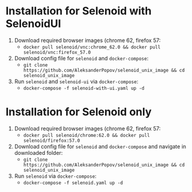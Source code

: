 # Installation for Selenoid with SelenoidUI

1. Download required browser images (chrome 62, firefox 57:   
    - ```docker pull selenoid/vnc:chrome_62.0 && docker pull selenoid/vnc:firefox_57.0```
2. Download config file for ```selenoid``` and ```docker-compose```:
    - ```git clone https://github.com/AleksanderPopov/selenoid_unix_image && cd selenoid_unix_image```
3. Run ```selenoid``` and ```selenoid-ui``` via ```docker-compose```:
    - ```docker-compose -f selenoid-with-ui.yaml up -d```


# Installation for Selenoid only

1. Download required browser images (chrome 62, firefox 57:   
    - ```docker pull selenoid/chrome:62.0 && docker pull selenoid/firefox:57.0```
2. Download config file for ```selenoid``` and ```docker-compose``` and navigate in downloaded folder:
    - ```git clone https://github.com/AleksanderPopov/selenoid_unix_image && cd selenoid_unix_image```
3. Run ```selenoid``` via ```docker-compose```:
    - ```docker-compose -f selenoid.yaml up -d```